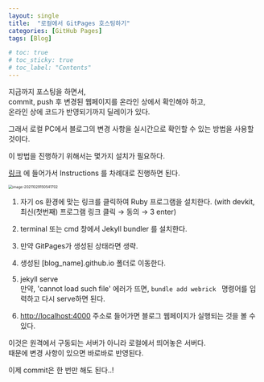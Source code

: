 ```yaml
---
layout: single
title:  "로컬에서 GitPages 호스팅하기"
categories: [GitHub Pages]
tags: [Blog]

# toc: true
# toc_sticky: true
# toc_label: "Contents"
---
```



지금까지 포스팅을 하면서, \
commit, push 후 변경된 웹페이지를 온라인 상에서 확인해야 하고, \
온라인 상에 코드가 반영되기까지 딜레이가 있다.


그래서 로컬 PC에서 블로그의 변경 사항을 실시간으로 확인할 수 있는 방법을 사용할 것이다.

이 방법을 진행하기 위해서는 몇가지 설치가 필요하다.

[링크](https://jekyllrb.com/docs/) 에 들어가서 Instructions 를 차례대로 진행하면 된다.

<img src="../../images/2021-10-02-LocalHosting/image-20211029150541702.png" alt="image-20211029150541702" style="zoom:50%;" />


1. 자기 os 환경에 맞는 링크를 클릭하여 Ruby 프로그램을 설치한다. (with devkit, 최신(첫번째) 프로그램 링크 클릭 → 동의 → 3 enter)

2. terminal 또는 cmd 창에서 Jekyll bundler 를 설치한다.

3. 만약 GitPages가 생성된 상태라면 생략.

4. 생성된 [blog_name].github.io 폴더로 이동한다.

5. jekyll serve \
   만약, 'cannot load such file' 에러가 뜨면, ```bundle add webrick ``` 명령어를 입력하고 다시 serve하면 된다.

6. <u>http://localhost:4000</u> 주소로 들어가면 블로그 웹페이지가 실행되는 것을 볼 수 있다.


이것은 원격에서 구동되는 서버가 아니라 로컬에서 띄어놓은 서버다. \
때문에 변경 사항이 있으면 바로바로 반영된다.

이제 commit은 한 번만 해도 된다..!

